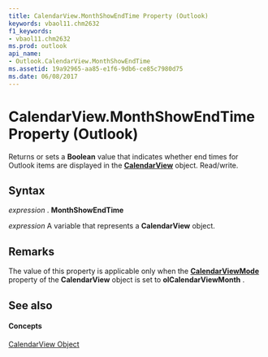 ```yaml
---
title: CalendarView.MonthShowEndTime Property (Outlook)
keywords: vbaol11.chm2632
f1_keywords:
- vbaol11.chm2632
ms.prod: outlook
api_name:
- Outlook.CalendarView.MonthShowEndTime
ms.assetid: 19a92965-aa85-e1f6-9db6-ce85c7980d75
ms.date: 06/08/2017
---
```



# CalendarView.MonthShowEndTime Property (Outlook)

Returns or sets a **Boolean** value that indicates whether end times for Outlook items are displayed in the **[CalendarView](calendarview-object-outlook.md)** object. Read/write.


## Syntax

 _expression_ . **MonthShowEndTime**

 _expression_ A variable that represents a **CalendarView** object.


## Remarks

The value of this property is applicable only when the **[CalendarViewMode](calendarview-calendarviewmode-property-outlook.md)** property of the **CalendarView** object is set to **olCalendarViewMonth** .


## See also


#### Concepts


[CalendarView Object](calendarview-object-outlook.md)

